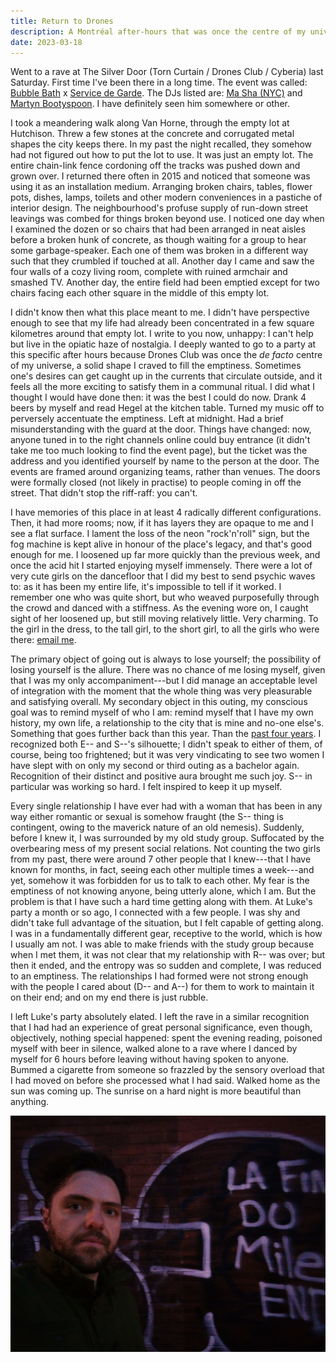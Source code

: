 ```yaml
---
title: Return to Drones
description: A Montréal after-hours that was once the centre of my universe.
date: 2023-03-18
---
```


Went to a rave at The Silver Door (Torn Curtain / Drones Club / Cyberia) last Saturday. First time I've been there in a long time. The event was called: [Bubble Bath](https://www.instagram.com/bubblebathmtl/) x [Service de Garde](https://www.instagram.com/servicedegarde/). The DJs listed are: [Ma Sha (NYC)](https://soundcloud.com/masha-ny) and [Martyn Bootyspoon](https://soundcloud.com/mbootyspoon). I have definitely seen him somewhere or other.

I took a meandering walk along Van Horne, through the empty lot at Hutchison. Threw a few stones at the concrete and corrugated metal shapes the city keeps there. In my past the night recalled, they somehow had not figured out how to put the lot to use. It was just an empty lot. The entire chain-link fence cordoning off the tracks was pushed down and grown over. I returned there often in 2015 and noticed that someone was using it as an installation medium. Arranging broken chairs, tables, flower pots, dishes, lamps, toilets and other modern conveniences in a pastiche of interior design. The neighbourhood's profuse supply of run-down street leavings was combed for things broken beyond use. I noticed one day when I examined the dozen or so chairs that had been arranged in neat aisles before a broken hunk of concrete, as though waiting for a group to hear some garbage-speaker. Each one of them was broken in a different way such that they crumbled if touched at all. Another day I came and saw the four walls of a cozy living room, complete with ruined armchair and smashed TV. Another day, the entire field had been emptied except for two chairs facing each other square in the middle of this empty lot.

I didn't know then what this place meant to me. I didn't have perspective enough to see that my life had already been concentrated in a few square kilometres around that empty lot. I write to you now, unhappy: I can't help but live in the opiatic haze of nostalgia. I deeply wanted to go to a party at this specific after hours because Drones Club was once the *de facto* centre of my universe, a solid shape I craved to fill the emptiness. Sometimes one's desires can get caught up in the currents that circulate outside, and it feels all the more exciting to satisfy them in a communal ritual. I did what I thought I would have done then: it was the best I could do now. Drank 4 beers by myself and read Hegel at the kitchen table. Turned my music off to perversely accentuate the emptiness. Left at midnight. Had a brief misunderstanding with the guard at the door. Things have changed: now, anyone tuned in to the right channels online could buy entrance (it didn't take me too much looking to find the event page), but the ticket was the address and you identified yourself by name to the person at the door. The events are framed around organizing teams, rather than venues. The doors were formally closed (not likely in practise) to people coming in off the street. That didn't stop the riff-raff: you can't.

I have memories of this place in at least 4 radically different configurations. Then, it had more rooms; now, if it has layers they are opaque to me and I see a flat surface. I lament the loss of the neon "rock'n'roll" sign, but the fog machine is kept alive in honour of the place's legacy, and that's good enough for me. I loosened up far more quickly than the previous week, and once the acid hit I started enjoying myself immensely. There were a lot of very cute girls on the dancefloor that I did my best to send psychic waves to: as it has been my entire life, it's impossible to tell if it worked. I remember one who was quite short, but who weaved purposefully through the crowd and danced with a stiffness. As the evening wore on, I caught sight of her loosened up, but still moving relatively little. Very charming. To the girl in the dress, to the tall girl, to the short girl, to all the girls who were there: [email me](/links#contact).

The primary object of going out is always to lose yourself; the possibility of losing yourself is the allure. There was no chance of me losing myself, given that I was my only accompaniment---but I did manage an acceptable level of integration with the moment that the whole thing was very pleasurable and satisfying overall. My secondary object in this outing, my conscious goal was to remind myself of who I am: remind myself that I have my own history, my own life, a relationship to the city that is mine and no-one else's. Something that goes further back than this year. Than the [past four years](/blog#2022-12-07). I recognized both E-- and S--'s silhouette; I didn't speak to either of them, of course, being too frightened; but it was very vindicating to see two women I have slept with on only my second or third outing as a bachelor again. Recognition of their distinct and positive aura brought me such joy. S-- in particular was working so hard. I felt inspired to keep it up myself.

Every single relationship I have ever had with a woman that has been in any way either romantic or sexual is somehow fraught (the S-- thing is contingent, owing to the maverick nature of an old nemesis). Suddenly, before I knew it, I was surrounded by my old study group. Suffocated by the overbearing mess of my present social relations. Not counting the two girls from my past, there were around 7 other people that I knew---that I have known for months, in fact, seeing each other multiple times a week---and yet, somehow it was forbidden for us to talk to each other. My fear is the emptiness of not knowing anyone, being utterly alone, which I am. But the problem is that I have such a hard time getting along with them. At Luke's party a month or so ago, I connected with a few people. I was shy and didn't take full advantage of the situation, but I felt capable of getting along. I was in a fundamentally different gear, receptive to the world, which is how I usually am not. I was able to make friends with the study group because when I met them, it was not clear that my relationship with R-- was over; but then it ended, and the entropy was so sudden and complete, I was reduced to an emptiness. The relationships I had formed were not strong enough with the people I cared about (D-- and A--) for them to work to maintain it on their end; and on my end there is just rubble.

I left Luke's party absolutely elated. I left the rave in a similar recognition that I had had an experience of great personal significance, even though, objectively, nothing special happened: spent the evening reading, poisoned myself with beer in silence, walked alone to a rave where I danced by myself for 6 hours before leaving without having spoken to anyone. Bummed a cigarette from someone so frazzled by the sensory overload that I had moved on before she processed what I had said. Walked home as the sun was coming up. The sunrise on a hard night is more beautiful than anything.

![The author on his way home.](/assets/images/IMG_20230312_064832_807.jpg)
